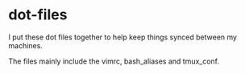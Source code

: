 # dot-files

I put these dot files together to help keep things synced between my machines.

The files mainly include the vimrc, bash_aliases and tmux_conf.
